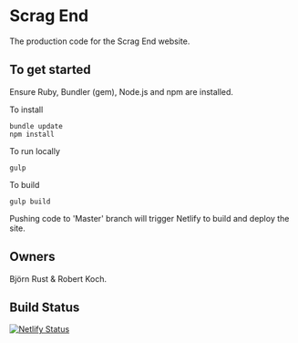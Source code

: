 # Scrag End

The production code for the Scrag End website.

## To get started

Ensure Ruby, Bundler (gem), Node.js and npm are installed.

To install
```
bundle update
npm install
```

To run locally
```
gulp
```

To build
```
gulp build
```

Pushing code to 'Master' branch will trigger Netlify to build and deploy the site.

## Owners

Björn Rust & Robert Koch.

## Build Status

[![Netlify Status](https://api.netlify.com/api/v1/badges/4fa9176f-a949-4587-aad6-237bc0e67d37/deploy-status)](https://app.netlify.com/sites/scragend/deploys)

